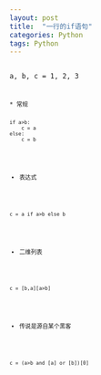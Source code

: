 ```yaml
---
layout: post
title:  "一行的if语句"
categories: Python
tags: Python 
---
```


<pre><code>
a, b, c = 1, 2, 3
<pre><code>

* 常规
<pre><code>
if a>b:
    c = a
else:
    c = b
</code></pre>

* 表达式
<pre><code>
c = a if a>b else b
</code></pre>

* 二维列表
<pre><code>
c = [b,a][a>b]
</code></pre>

* 传说是源自某个黑客
<pre><code>
c = (a>b and [a] or [b])[0]
</code></pre>
